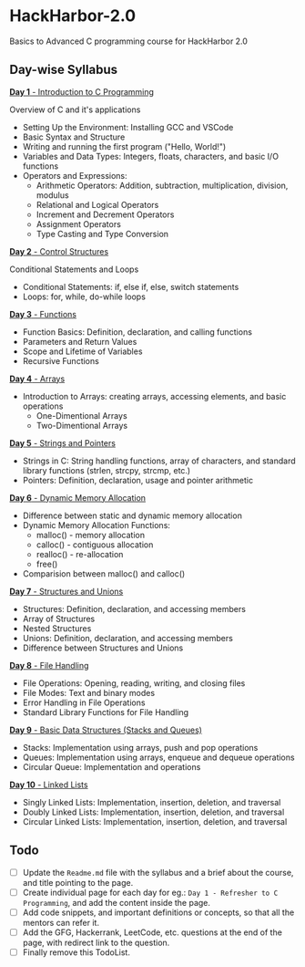 # HackHarbor-2.0

Basics to Advanced C programming course for HackHarbor 2.0

<!-- Content goes here -->
## Day-wise Syllabus
[**Day 1** - Introduction to C Programming](<Day 1.md>)  

Overview of C and it's applications  
* Setting Up the Environment: Installing GCC and VSCode  
* Basic Syntax and Structure  
* Writing and running the first program ("Hello, World!")
* Variables and Data Types: Integers, floats, characters, and basic I/O functions
* Operators and Expressions: 
    * Arithmetic Operators: Addition, subtraction, multiplication, division, modulus
    * Relational and Logical Operators
    * Increment and Decrement Operators
    * Assignment Operators
    * Type Casting and Type Conversion

[**Day 2** - Control Structures](<Day 2.md>)  

Conditional Statements and Loops
* Conditional Statements: if, else if, else, switch statements  
* Loops: for, while, do-while loops

[**Day 3** - Functions ](<Day 3.md>)  

* Function Basics: Definition, declaration, and calling functions
* Parameters and Return Values
* Scope and Lifetime of Variables
* Recursive Functions

[**Day 4** - Arrays](<Day 4.md>)  

* Introduction to Arrays: creating arrays, accessing elements, and basic operations
    * One-Dimentional Arrays
    * Two-Dimentional Arrays


[**Day 5** - Strings and Pointers ](<Day 5.md>)  

* Strings in C: String handling functions, array of characters, and standard library functions (strlen, strcpy, strcmp, etc.)
* Pointers: Definition, declaration, usage and pointer arithmetic

[**Day 6** - Dynamic Memory Allocation ](<Day 8.md>)  
* Difference between static and dynamic memory allocation
* Dynamic Memory Allocation Functions:
    * malloc() - memory allocation
    * calloc() - contiguous allocation
    * realloc() - re-allocation
    * free()
* Comparision between malloc() and calloc()

[**Day 7** - Structures and Unions ](<Day 6.md>)  

* Structures: Definition, declaration, and accessing members
* Array of Structures
* Nested Structures
* Unions: Definition, declaration, and accessing members
* Difference between Structures and Unions

[**Day 8** - File Handling ](<Day 7.md>)  

* File Operations: Opening, reading, writing, and closing files
* File Modes: Text and binary modes
* Error Handling in File Operations
* Standard Library Functions for File Handling

[**Day 9** - Basic Data Structures (Stacks and Queues)](<Day 9.md>)  

* Stacks: Implementation using arrays, push and pop operations
* Queues: Implementation using arrays, enqueue and dequeue operations
* Circular Queue: Implementation and operations

[**Day 10** - Linked Lists](<Day 10.md>)  

* Singly Linked Lists: Implementation, insertion, deletion, and traversal
* Doubly Linked Lists: Implementation, insertion, deletion, and traversal
* Circular Linked Lists: Implementation, insertion, deletion, and traversal

## Todo

- [ ] Update the `Readme.md` file with the syllabus and a brief about the course, and title pointing to the page.
- [ ] Create individual page for each day for eg.: `Day 1 - Refresher to C Programming`, and add the content inside the page.
- [ ] Add code snippets, and important definitions or concepts, so that all the mentors can refer it.
- [ ] Add the GFG, Hackerrank, LeetCode, etc. questions at the end of the page, with redirect link to the question.
- [ ] Finally remove this TodoList.

<!-- If there are more tasks you can update it here. -->
<!-- Be as creative as you want, keep it neat, and informative. -->
<!-- Use diagrams or images if necessary. -->
<!-- Fork the repo to contribute, and send a PR -->

